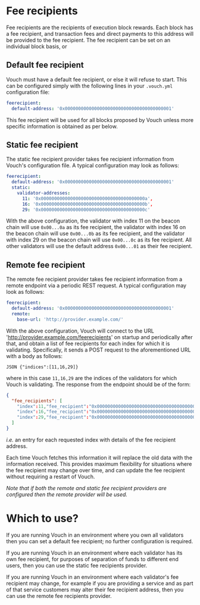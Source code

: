 # Fee recipients
Fee recipients are the recipients of execution block rewards.  Each block has a fee recipient, and transaction fees and direct payments to this address will be provided to the fee recipient.  The fee recipient can be set on an individual block basis, or

## Default fee recipient
Vouch must have a default fee recipient, or else it will refuse to start.  This can be configured simply with the following lines in your `.vouch.yml` configuration file:

```YAML
feerecipient:
  default-address: '0x0000000000000000000000000000000000000001'
```

This fee recipient will be used for all blocks proposed by Vouch unless more specific information is obtained as per below.

## Static fee recipient
The static fee recipient provider takes fee recipient information from Vouch's configuration file.  A typical configuration may look as follows:

```YAML
feerecipient:
  default-address: '0x0000000000000000000000000000000000000001'
  static:
    validator-addresses:
      11: '0x000000000000000000000000000000000000000a',
      16: '0x000000000000000000000000000000000000000b',
      29: '0x000000000000000000000000000000000000000c'
```

With the above configuration, the validator with index 11 on the beacon chain will use `0x00...0a` as its fee recipient, the validator with index 16 on the beacon chain will use `0x00...0b` as its fee recipient, and the validator with index 29 on the beacon chain will use `0x00...0c` as its fee recipient.  All other validators will use the default address `0x00...01` as their fee recipient.

## Remote fee recipient
The remote fee recipient provider takes fee recipient information from a remote endpoint via a periodic REST request.  A typical configuration may look as follows:

```YAML
feerecipient:
  default-address: '0x0000000000000000000000000000000000000001'
  remote:
    base-url: 'http://provider.example.com/'
```

With the above configuration, Vouch will connect to the URL 'http://provider.example.com/feerecipients' on startup and periodically after that, and obtain a list of fee recipients for each index for which it is validating.  Specifically, it sends a POST request to the aforementioned URL with a body as follows:

``JSON
{"indices":[11,16,29]}
``

where in this case `11,16,29` are the indices of the validators for which Vouch is validating.  The response from the endpoint should be of the form:

```JSON
{
  "fee_recipients": [
    "index":11,"fee_recipient":"0x000000000000000000000000000000000000000a",
    "index":16,"fee_recipient":"0x000000000000000000000000000000000000000b",
    "index":29,"fee_recipient":"0x000000000000000000000000000000000000000c",
  ]
}

```

_i.e._ an entry for each requested index with details of the fee recipient address.

Each time Vouch fetches this information it will replace the old data with the information received.  This provides maximum flexibility for situations where the fee recipient may change over time, and can update the fee recipient without requiring a restart of Vouch.

*Note that if both the remote and static fee recipient providers are configured then the remote provider will be used.*

# Which to use?
If you are running Vouch in an environment where you own all validators then you can set a default fee recipient; no further configuration is required.

If you are running Vouch in an environment where each validator has its own fee recipient, for purposes of separation of funds to different end users, then you can use the static fee recipients provider.

If you are running Vouch in an environment where each validator's fee recipient may change, for example if you are providing a service and as part of that service customers may alter their fee recipient address, then you can use the remote fee recipients provider.
